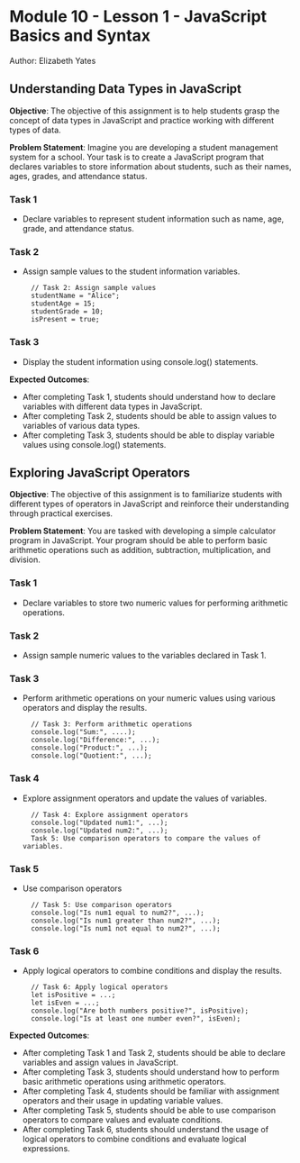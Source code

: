 # Module 10 - Lesson 1 - JavaScript Basics and Syntax
Author: Elizabeth Yates

## Understanding Data Types in JavaScript

**Objective**: The objective of this assignment is to help students grasp the concept of data types in JavaScript and practice working with different types of data.

**Problem Statement**: Imagine you are developing a student management system for a school. Your task is to create a JavaScript program that declares variables to store information about students, such as their names, ages, grades, and attendance status.

### Task 1

- Declare variables to represent student information such as name, age, grade, and attendance status.

### Task 2

- Assign sample values to the student information variables.

        // Task 2: Assign sample values
        studentName = "Alice";
        studentAge = 15;
        studentGrade = 10;
        isPresent = true;

### Task 3

- Display the student information using console.log() statements.

**Expected Outcomes**:

- After completing Task 1, students should understand how to declare variables with different data types in JavaScript.
- After completing Task 2, students should be able to assign values to variables of various data types.
- After completing Task 3, students should be able to display variable values using console.log() statements.

## Exploring JavaScript Operators

**Objective**: The objective of this assignment is to familiarize students with different types of operators in JavaScript and reinforce their understanding through practical exercises.

**Problem Statement**: You are tasked with developing a simple calculator program in JavaScript. Your program should be able to perform basic arithmetic operations such as addition, subtraction, multiplication, and division.

### Task 1

- Declare variables to store two numeric values for performing arithmetic operations.

### Task 2

- Assign sample numeric values to the variables declared in Task 1.

### Task 3

- Perform arithmetic operations on your numeric values using various operators and display the results.

        // Task 3: Perform arithmetic operations
        console.log("Sum:", ....);
        console.log("Difference:", ...);
        console.log("Product:", ...);
        console.log("Quotient:", ...);

### Task 4

- Explore assignment operators and update the values of variables.

        // Task 4: Explore assignment operators
        console.log("Updated num1:", ...);
        console.log("Updated num2:", ...);
        Task 5: Use comparison operators to compare the values of variables.

### Task 5

- Use comparison operators

        // Task 5: Use comparison operators
        console.log("Is num1 equal to num2?", ...);
        console.log("Is num1 greater than num2?", ...);
        console.log("Is num1 not equal to num2?", ...);

### Task 6

- Apply logical operators to combine conditions and display the results.

        // Task 6: Apply logical operators
        let isPositive = ...;
        let isEven = ...;
        console.log("Are both numbers positive?", isPositive);
        console.log("Is at least one number even?", isEven);

**Expected Outcomes**:

- After completing Task 1 and Task 2, students should be able to declare variables and assign values in JavaScript.
- After completing Task 3, students should understand how to perform basic arithmetic operations using arithmetic operators.
- After completing Task 4, students should be familiar with assignment operators and their usage in updating variable values.
- After completing Task 5, students should be able to use comparison operators to compare values and evaluate conditions.
- After completing Task 6, students should understand the usage of logical operators to combine conditions and evaluate logical expressions.